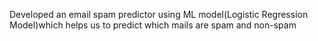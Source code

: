 Developed an email spam predictor using ML model(Logistic Regression Model)which helps us to predict which mails are spam and non-spam
